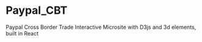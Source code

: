 # Paypal_CBT

Paypal Cross Border Trade Interactive Microsite with D3js and 3d elements, built in React